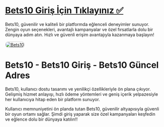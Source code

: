 # <a href="http://www.redly.vip/3A5tsFl">Bets10 Giriş İçin Tıklayınız ✅</a>
Bets10, güvenilir ve kaliteli bir platformda eğlenceli deneyimler sunuyor. Zengin oyun seçenekleri, avantajlı kampanyalar ve özel fırsatlarla dolu bir dünyaya adım atın. Hızlı ve güvenli erişim avantajıyla kazanmaya başlayın!

<a href="http://www.redly.vip/3A5tsFl" title="Bets10">
<img src="https://i.ibb.co/MkY55wf/photo-2025-01-15-16-52-46.jpg" alt="Bets10" style="max-width: 100%; border: 2px solid #ddd; border-radius: 10px;">
</a>

# Bets10 - Bets10 Giriş - Bets10 Güncel Adres
Bets10, kullanıcı dostu tasarımı ve yenilikçi özellikleriyle ön plana çıkıyor. Gelişmiş hizmet anlayışı, hızlı ödeme yöntemleri ve geniş içerik yelpazesiyle her kullanıcıya hitap eden bir platform sunuyor.  

Kullanıcı memnuniyetini ön planda tutan Bets10, güvenilir altyapısıyla güvenli bir oyun ortamı sağlar. Şimdi giriş yaparak size özel kampanyaları keşfedin ve eğlence dolu bir dünyaya katılın!!
